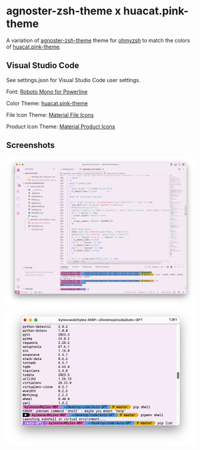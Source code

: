 # agnoster-zsh-theme x huacat.pink-theme

A variation of [agnoster-zsh-theme](https://github.com/agnoster/agnoster-zsh-theme) theme for [ohmyzsh](https://github.com/ohmyzsh/ohmyzsh) to match the colors of [huacat.pink-theme](https://github.com/huacat1017/huacat.pink-theme).

## Visual Studio Code

See settings.json for Visual Studio Code user settings.

Font: [Roboto Mono for Powerline](https://github.com/powerline/fonts)

Color Theme: [huacat.pink-theme](https://github.com/huacat1017/huacat.pink-theme)

File Icon Theme: [Material File Icons](https://marketplace.visualstudio.com/items?itemName=PKief.material-icon-theme)

Product Icon Theme: [Material Product Icons](https://marketplace.visualstudio.com/items?itemName=PKief.material-product-icons)

## Screenshots

![screenshot.png](Screenshots/screenshot.png)
![screenshot2.png](Screenshots/screenshot2.png)